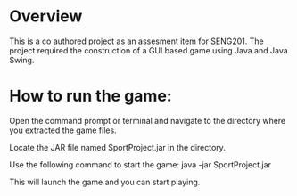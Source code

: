 # Overview
This is a co authored project as an assesment item for SENG201. The project required the construction of
a GUI based game using Java and Java Swing. 


# How to run the game:

Open the command prompt or terminal and navigate to the directory where you extracted the game files.

Locate the JAR file named SportProject.jar in the directory.

Use the following command to start the game: java -jar SportProject.jar

This will launch the game and you can start playing.

